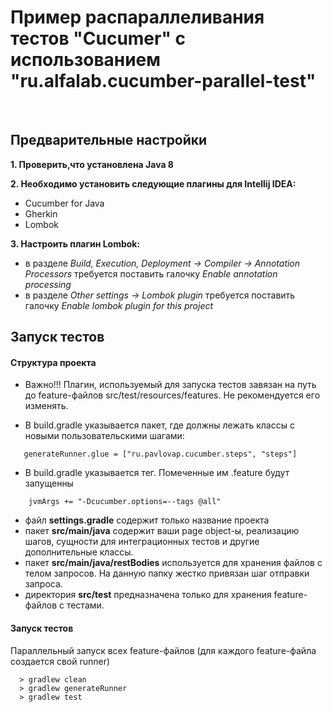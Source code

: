 # Пример распараллеливания тестов "Cucumer" с использованием "ru.alfalab.cucumber-parallel-test"
<br>

## Предварительные настройки
**1. Проверить,что установлена Java 8**

**2. Необходимо установить следующие плагины для Intellij IDEA:**

* Cucumber for Java
* Gherkin
* Lombok

**3. Настроить плагин Lombok:**

* в разделе *Build, Execution, Deployment -> Compiler -> Annotation Processors* требуется поставить галочку *Enable annotation processing*
* в разделе *Other settings -> Lombok plugin* требуется поставить галочку *Enable lombok plugin for this project*


Запуск тестов
--------------------

#### Структура проекта

* Важно!!! Плагин, используемый для запуска тестов завязан на путь до feature-файлов  src/test/resources/features. Не рекомендуется его изменять.

* В build.gradle  указывается пакет, где должны лежать классы с новыми пользовательскими шагами:
```
   generateRunner.glue = ["ru.pavlovap.cucumber.steps", "steps"]
```

* В build.gradle указывается тег. Помеченные им .feature будут запущенны
```
    jvmArgs += "-Dcucumber.options=--tags @all"
```


* файл **settings.gradle** содержит только название проекта
* пакет **src/main/java** содержит ваши page object-ы, реализацию шагов, сущности для интеграционных тестов и другие дополнительные классы.
* пакет **src/main/java/restBodies** используется для хранения файлов с телом запросов. На данную папку жестко привязан  шаг отправки запроса.
* директория  **src/test** предназначена только для хранения feature-файлов с тестами.


#### Запуск тестов
Параллельный запуск всех feature-файлов (для каждого feature-файла создается свой runner)

 ```
   > gradlew clean 
   > gradlew generateRunner 
   > gradlew test 
  ```

